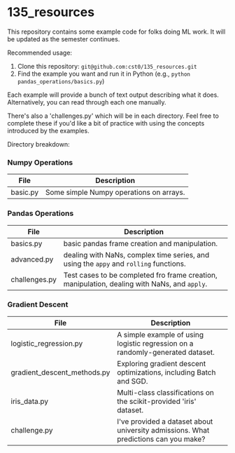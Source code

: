 # 135_resources

This repository contains some example code for folks doing ML work. It will be updated as the semester continues.

Recommended usage:

1. Clone this repository: `git@github.com:cst0/135_resources.git`
2. Find the example you want and run it in Python (e.g., `python pandas_operations/basics.py`)

Each example will provide a bunch of text output describing what it does. Alternatively, you can read through each one
manually.

There's also a 'challenges.py' which will be in each directory. Feel free to complete these if you'd like a bit of
practice with using the concepts introduced by the examples.

Directory breakdown:

### Numpy Operations

| File     | Description                             |
|----------|-----------------------------------------|
| basic.py | Some simple Numpy operations on arrays. |

### Pandas Operations
| File          | Description                                                                                  |
|---------------|----------------------------------------------------------------------------------------------|
| basics.py     | basic pandas frame creation and manipulation.                                                |
| advanced.py   | dealing with NaNs, complex time series, and using the `appy` and `rolling` functions.        |
| challenges.py | Test cases to be completed fro frame creation, manipulation, dealing with NaNs, and `apply`. |

### Gradient Descent
| File                        | Description                                                                         |
|-----------------------------|-------------------------------------------------------------------------------------|
| logistic_regression.py      | A simple example of using logistic regression on a randomly-generated dataset.      |
| gradient_descent_methods.py | Exploring gradient descent optimizations, including Batch and SGD.                  |
| iris_data.py                | Multi-class classifications on the scikit-provided 'iris' dataset.                  |
| challenge.py                | I've provided a dataset about university admissions. What predictions can you make? |
